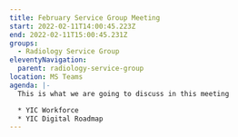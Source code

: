 ```yaml
---
title: February Service Group Meeting
start: 2022-02-11T14:00:45.223Z
end: 2022-02-11T15:00:45.231Z
groups:
  - Radiology Service Group
eleventyNavigation:
  parent: radiology-service-group
location: MS Teams
agenda: |-
  This is what we are going to discuss in this meeting

  * YIC Workforce
  * YIC Digital Roadmap
---
```

